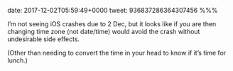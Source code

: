 date: 2017-12-02T05:59:49+0000
tweet: 936837286364307456
%%%

I’m not seeing iOS crashes due to 2 Dec, but it looks like if you are then changing time zone (not date/time) would avoid the crash without undesirable side effects.

(Other than needing to convert the time in your head to know if it’s time for lunch.)
